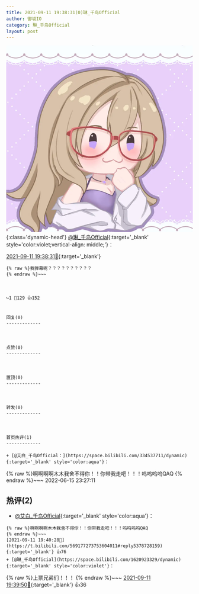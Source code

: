 ```yaml
---
title: 2021-09-11 19:38:31(0)琳_千鸟Official
author: 御坂IO
category: 琳_千鸟Official
layout: post
---
```


![img](/images/c0a88f85ebd0d056f37b114e0748e69556c8b488.jpg){:class='dynamic-head'}
[@琳_千鸟Official](https://space.bilibili.com/1620923329/dynamic){:target='_blank' style='color:violet;vertical-align: middle;'}：

[2021-09-11 19:38:31🔗](https://t.bilibili.com/569177273753604011){:target='_blank'}

~~~
{% raw %}我弹幕呢？？？？？？？？？？
{% endraw %}~~~



↪️1 💬129 👍152


回复(0)
-------------



点赞(0)
-------------



置顶(0)
-------------



转发(0)
-------------



首页热评(1)
-------------

+ [@艾白_千鸟Official：](https://space.bilibili.com/334537711/dynamic){:target='_blank' style='color:aqua'}：
~~~
{% raw %}啊啊啊啊木木我舍不得你！！你带我走吧！！！呜呜呜呜QAQ
{% endraw %}~~~
2022-06-15 23:27:11


热评(2)
-------------

+ [@艾白_千鸟Official](https://space.bilibili.com/334537711/dynamic){:target='_blank' style='color:aqua'}：
~~~
{% raw %}啊啊啊啊木木我舍不得你！！你带我走吧！！！呜呜呜呜QAQ
{% endraw %}~~~
[2021-09-11 19:40:28🔗](https://t.bilibili.com/569177273753604011#reply5378728159){:target='_blank'} 👍76
+ [@琳_千鸟Official](https://space.bilibili.com/1620923329/dynamic){:target='_blank' style='color:violet'}：
~~~
{% raw %}上票兄弟们！！！
{% endraw %}~~~
[2021-09-11 19:39:50🔗](https://t.bilibili.com/569177273753604011#reply5378730311){:target='_blank'} 👍36


